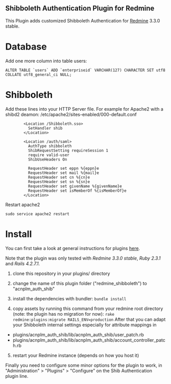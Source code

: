 ## Shibboleth Authentication Plugin for Redmine
This Plugin adds customized Shibboleth Authentication for [Redmine](http://www.redmine.org) 3.3.0 stable.

# Database
Add one more column into table users:
```
ALTER TABLE `users` ADD `enterpriseid` VARCHAR(127) CHARACTER SET utf8 COLLATE utf8_general_ci NULL;
```

# Shibboleth

Add these lines into your HTTP Server file. For example for Apache2 with a shibd2 deamon: /etc/apache2/sites-enabled/000-default.conf
```
        <Location /Shibboleth.sso>
          SetHandler shib
        </Location>

        <Location /auth/saml>
          AuthType shibboleth
          ShibRequestSetting requireSession 1
          require valid-user
          ShibUseHeaders On

          RequestHeader set eppn %{eppn}e
          RequestHeader set mail %{mail}e
          RequestHeader set cn %{cn}e
          RequestHeader set sn %{sn}e
          RequestHeader set givenName %{givenName}e
          RequestHeader set isMemberOf %{isMemberOf}e
        </Location>
```

Restart apache2

```sudo service apache2 restart```

# Install

You can first take a look at general instructions for plugins [here](http://www.redmine.org/wiki/redmine/Plugins).

Note that the plugin was only tested with *Redmine 3.3.0 stable*, *Ruby 2.3.1* and *Rails 4.2.7.1*.

1. clone this repository in your plugins/ directory

2. change the name of this plugin folder ("redmine_shibboleth") to "acnplm_auth_shib"

3. install the dependencies with bundler: 
    ```bundle install```

4. copy assets by running this command from your redmine root directory (note: the plugin has no migration for now):
```rake redmine:plugins:migrate RAILS_ENV=production```
After that you can adapt your Shibboleth internal settings especially for attribute mappings in
  - plugins/acnplm_auth_shib/lib/acnplm_auth_shib/user_patch.rb
  - plugins/acnplm_auth_shib/lib/acnplm_auth_shib/account_controller_patch.rb

5. restart your Redmine instance (depends on how you host it)

Finally you need to configure some minor options for the plugin to work, in "Administration" > "Plugins" > "Configure" on the Shib Authentication plugin line.
